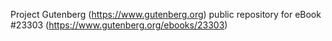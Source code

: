 Project Gutenberg (https://www.gutenberg.org) public repository for eBook #23303 (https://www.gutenberg.org/ebooks/23303)
